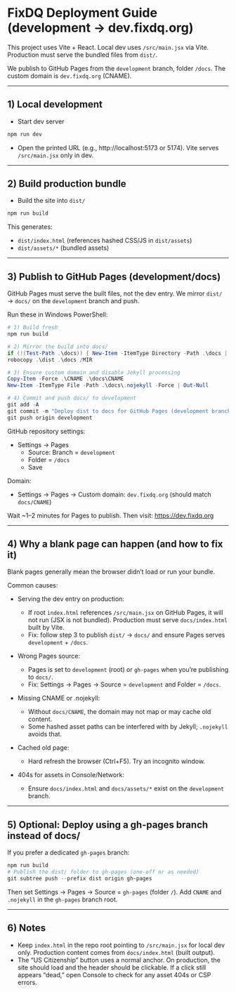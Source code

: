 # FixDQ Deployment Guide (development → dev.fixdq.org)

This project uses Vite + React. Local dev uses `/src/main.jsx` via Vite. Production must serve the bundled files from `dist/`.

We publish to GitHub Pages from the `development` branch, folder `/docs`. The custom domain is `dev.fixdq.org` (CNAME).

---

## 1) Local development
- Start dev server

```powershell
npm run dev
```

- Open the printed URL (e.g., http://localhost:5173 or 5174). Vite serves `/src/main.jsx` only in dev.

---

## 2) Build production bundle
- Build the site into `dist/`

```powershell
npm run build
```

This generates:
- `dist/index.html` (references hashed CSS/JS in `dist/assets`)
- `dist/assets/*` (bundled assets)

---

## 3) Publish to GitHub Pages (development/docs)
GitHub Pages must serve the built files, not the dev entry. We mirror `dist/` → `docs/` on the `development` branch and push.

Run these in Windows PowerShell:

```powershell
# 1) Build fresh
npm run build

# 2) Mirror the build into docs/
if (!(Test-Path .\docs)) { New-Item -ItemType Directory -Path .\docs | Out-Null }
robocopy .\dist .\docs /MIR

# 3) Ensure custom domain and disable Jekyll processing
Copy-Item -Force .\CNAME .\docs\CNAME
New-Item -ItemType File -Path .\docs\.nojekyll -Force | Out-Null

# 4) Commit and push docs/ to development
git add -A
git commit -m "Deploy dist to docs for GitHub Pages (development branch)"
git push origin development
```

GitHub repository settings:
- Settings → Pages
  - Source: Branch = `development`
  - Folder = `/docs`
  - Save

Domain:
- Settings → Pages → Custom domain: `dev.fixdq.org` (should match `docs/CNAME`)

Wait ~1–2 minutes for Pages to publish. Then visit: https://dev.fixdq.org

---

## 4) Why a blank page can happen (and how to fix it)
Blank pages generally mean the browser didn’t load or run your bundle.

Common causes:
- Serving the dev entry on production:
  - If root `index.html` references `/src/main.jsx` on GitHub Pages, it will not run (JSX is not bundled). Production must serve `docs/index.html` built by Vite.
  - Fix: follow step 3 to publish `dist/` → `docs/` and ensure Pages serves `development` + `/docs`.

- Wrong Pages source:
  - Pages is set to `development` (root) or `gh-pages` when you’re publishing to `docs/`.
  - Fix: Settings → Pages → Source = `development` and Folder = `/docs`.

- Missing CNAME or .nojekyll:
  - Without `docs/CNAME`, the domain may not map or may cache old content.
  - Some hashed asset paths can be interfered with by Jekyll; `.nojekyll` avoids that.

- Cached old page:
  - Hard refresh the browser (Ctrl+F5). Try an incognito window.

- 404s for assets in Console/Network:
  - Ensure `docs/index.html` and `docs/assets/*` exist on the `development` branch.

---

## 5) Optional: Deploy using a gh-pages branch instead of docs/
If you prefer a dedicated `gh-pages` branch:

```powershell
npm run build
# Publish the dist/ folder to gh-pages (one-off or as needed)
git subtree push --prefix dist origin gh-pages
```

Then set Settings → Pages → Source = `gh-pages` (folder `/`). Add `CNAME` and `.nojekyll` in the `gh-pages` branch root.

---

## 6) Notes
- Keep `index.html` in the repo root pointing to `/src/main.jsx` for local dev only. Production content comes from `docs/index.html` (built output).
- The “US Citizenship” button uses a normal anchor. On production, the site should load and the header should be clickable. If a click still appears “dead,” open Console to check for any asset 404s or CSP errors.
